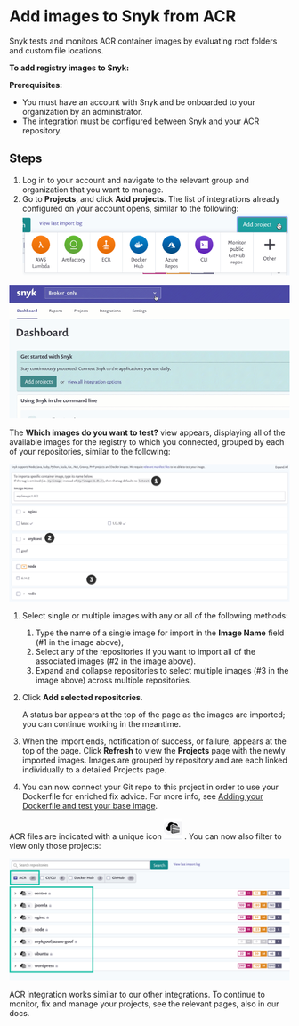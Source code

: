 # Add images to Snyk from ACR

Snyk tests and monitors ACR container images by evaluating root folders and custom file locations.

**To add registry images to Snyk:**

**Prerequisites:**

* You must have an account with Snyk and be onboarded to your organization by an administrator.
* The integration must be configured between Snyk and your ACR repository.

## Steps

1. Log in to your account and navigate to the relevant group and organization that you want to manage.
2. Go to **Projects**, and click **Add projects**. The list of integrations already configured on your account opens, similar to the following: ![](../../../../.gitbook/assets/uuid-dd01aab7-482f-0fc2-01de-c2427a14a0e0-en.png)

![](<../../../../.gitbook/assets/add-artifactory-images (1) (2) (1) (1) (1) (1) (1) (1) (1) (1) (1) (1) (1) (1) (1) (1) (1) (1) (1) (1) (54).gif>)

The **Which images do you want to test?** view appears, displaying all of the available images for the registry to which you connected, grouped by each of your repositories, similar to the following:

![](<../../../../.gitbook/assets/uuid-bd9cf629-f5fb-b28b-1fc1-40df2367a7f9-en (1) (1) (2) (4) (2) (1) (1) (1) (1) (1) (1) (1) (1) (1) (1) (1) (1) (1) (1) (1) (1) (1) (1) (11).png>)

1. Select single or multiple images with any or all of the following methods:
   1. Type the name of a single image for import in the **Image Name** field (#1 in the image above),
   2. Select any of the repositories if you want to import all of the associated images (#2 in the image above).
   3. Expand and collapse repositories to select multiple images (#3 in the image above) across multiple repositories.
2.  Click **Add selected repositories**.

    A status bar appears at the top of the page as the images are imported; you can continue working in the meantime.
3. When the import ends, notification of success, or failure, appears at the top of the page. Click **Refresh** to view the **Projects** page with the newly imported images. Images are grouped by repository and are each linked individually to a detailed Projects page.
4. You can now connect your Git repo to this project in order to use your Dockerfile for enriched fix advice. For more info, see [Adding your Dockerfile and test your base image](https://support.snyk.io/hc/articles/360003916218#UUID-9ab347a6-8af0-ef6c-5ebd-cec21fbfab29).

ACR files are indicated with a unique icon ![](../../../../.gitbook/assets/uuid-5d10608d-d674-d4ee-d6c2-6faadd6fc8ea-en.png) . You can now also filter to view only those projects:

![](<../../../../.gitbook/assets/image (4) (3) (3) (3) (3) (4) (4) (5) (4) (1) (1) (1) (1) (1) (1) (1) (1) (1) (1) (1) (1) (1) (1) (1) (1) (1) (1) (11).png>)

ACR integration works similar to our other integrations. To continue to monitor, fix and manage your projects, see the relevant pages, also in our docs.
